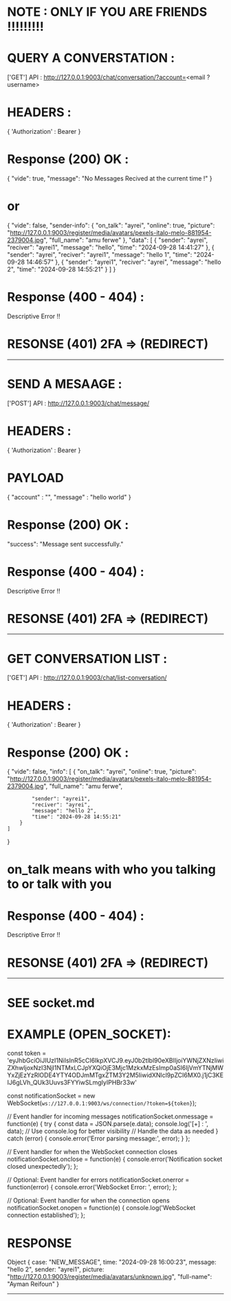 # NOTE : ONLY IF YOU ARE FRIENDS !!!!!!!!!

# QUERY A CONVERSTATION :

['GET'] API : http://127.0.0.1:9003/chat/conversation/?account=<email ? username>

# HEADERS :

{
    'Authorization' : Bearer <AccessToken>
}

# Response (200) OK :

{
    "vide": true,
    "message": "No Messages Recived at the current time !"
}

# or

{
    "vide": false,
    "sender-info": {
        "on_talk": "ayrei",
        "online": true,
        "picture": "http://127.0.0.1:9003/register/media/avatars/pexels-italo-melo-881954-2379004.jpg",
        "full_name": "amu ferwe"
    },
    "data": [
        {
            "sender": "ayrei",
            "reciver": "ayrei1",
            "message": "hello",
            "time": "2024-09-28 14:41:27"
        },
        {
            "sender": "ayrei",
            "reciver": "ayrei1",
            "message": "hello 1",
            "time": "2024-09-28 14:46:57"
        },
        {
            "sender": "ayrei1",
            "reciver": "ayrei",
            "message": "hello 2",
            "time": "2024-09-28 14:55:21"
        }
    ]
}

# Response (400 - 404) : 

Descriptive Error !!

# RESONSE (401) 2FA => (REDIRECT) 

_____________________________________________________________________________________________

# SEND A MESAAGE :

['POST'] API : http://127.0.0.1:9003/chat/message/

# HEADERS :

{
    'Authorization' : Bearer <AccessToken>
}

# PAYLOAD

{
    "account" : "<username or email>", 
    "message" : "hello world"
}


# Response (200) OK :

"success": "Message sent successfully."

# Response (400 - 404) : 

Descriptive Error !!

# RESONSE (401) 2FA => (REDIRECT) 

_____________________________________________________________________________________________

# GET CONVERSATION LIST :

['GET'] API : http://127.0.0.1:9003/chat/list-conversation/

# HEADERS :

{
    'Authorization' : Bearer <AccessToken>
}


# Response (200) OK :

{
    "vide": false,
    "info": [
        {
            "on_talk": "ayrei",
            "online": true,
            "picture": "http://127.0.0.1:9003/register/media/avatars/pexels-italo-melo-881954-2379004.jpg",
            "full_name": "amu ferwe",

            "sender": "ayrei1",
            "reciver": "ayrei",
            "message": "hello 2",
            "time": "2024-09-28 14:55:21"
        }
    ]
}

# on_talk means with who you talking to or talk with you

# Response (400 - 404) : 

Descriptive Error !!

# RESONSE (401) 2FA => (REDIRECT) 

_____________________________________________________________________________________________

# SEE socket.md 

# EXAMPLE (OPEN_SOCKET):

const token = 'eyJhbGciOiJIUzI1NiIsInR5cCI6IkpXVCJ9.eyJ0b2tlbl90eXBlIjoiYWNjZXNzIiwiZXhwIjoxNzI3NjI1NTMxLCJpYXQiOjE3Mjc1MzkxMzEsImp0aSI6IjVmYTNjMWYxZjEzYzRlODE4YTY4ODJmMTgxZTM3Y2M5IiwidXNlcl9pZCI6MX0.j1jC3KEIJ6gLVh_QUk3Uuvs3FYYiwSLmgIyIPHBr33w'

const notificationSocket = new WebSocket(`ws://127.0.0.1:9003/ws/connection/?token=${token}`);

// Event handler for incoming messages
notificationSocket.onmessage = function(e) {
    try {
        const data = JSON.parse(e.data);
        console.log('[+] : ', data); // Use console.log for better visibility
        // Handle the data as needed
    } catch (error) {
        console.error('Error parsing message:', error);
    }
};

// Event handler for when the WebSocket connection closes
notificationSocket.onclose = function(e) {
    console.error('Notification socket closed unexpectedly');
};

// Optional: Event handler for errors
notificationSocket.onerror = function(error) {
    console.error('WebSocket Error: ', error);
};

// Optional: Event handler for when the connection opens
notificationSocket.onopen = function(e) {
    console.log('WebSocket connection established');
};

# RESPONSE

Object { case: "NEW_MESSAGE", time: "2024-09-28 16:00:23", message: "hello 2", sender: "ayrei1", picture: "http://127.0.0.1:9003/register/media/avatars/unknown.jpg", "full-name": "Ayman Reifoun" }

_____________________________________________________________________________________________



